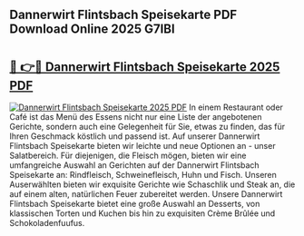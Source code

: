 ## Dannerwirt Flintsbach Speisekarte PDF Download Online 2025 G7IBl

# <h2><a href="http://gc6car.nevu.top/?p=Dannerwirt+Flintsbach+Speisekarte">🔗 👉🔴 Dannerwirt Flintsbach Speisekarte 2025 PDF</a></h2>

[![Dannerwirt Flintsbach Speisekarte 2025 PDF](https://i.imgur.com/dBaPXMq.png)](http://gc6car.nevu.top/?p=Dannerwirt+Flintsbach+Speisekarte)
In einem Restaurant oder Café ist das Menü des Essens nicht nur eine Liste der angebotenen Gerichte, sondern auch eine Gelegenheit für Sie, etwas zu finden, das für Ihren Geschmack köstlich und passend ist. Auf unserer Dannerwirt Flintsbach Speisekarte bieten wir leichte und neue Optionen an - unser Salatbereich. Für diejenigen, die Fleisch mögen, bieten wir eine umfangreiche Auswahl an Gerichten auf der Dannerwirt Flintsbach Speisekarte an: Rindfleisch, Schweinefleisch, Huhn und Fisch. Unseren Auserwählten bieten wir exquisite Gerichte wie Schaschlik und Steak an, die auf einem alten, natürlichen Feuer zubereitet werden. Unsere Dannerwirt Flintsbach Speisekarte bietet eine große Auswahl an Desserts, von klassischen Torten und Kuchen bis hin zu exquisiten Crème Brûlée und Schokoladenfuufus.
